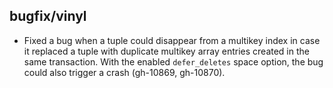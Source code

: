 ## bugfix/vinyl

* Fixed a bug when a tuple could disappear from a multikey index in case it
  replaced a tuple with duplicate multikey array entries created in the same
  transaction. With the enabled `defer_deletes` space option, the bug could
  also trigger a crash (gh-10869, gh-10870).
